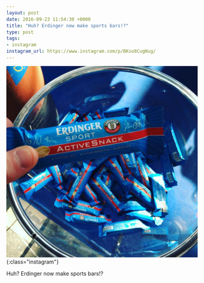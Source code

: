 ```yaml
---
layout: post
date: 2016-09-23 11:54:30 +0000
title: "Huh? Erdinger now make sports bars!?"
type: post
tags:
- instagram
instagram_url: https://www.instagram.com/p/BKso8CugNug/
---
```


![Instagram - BKso8CugNug](/img/BKso8CugNug.jpg){:class="instagram"}

Huh? Erdinger now make sports bars!?
